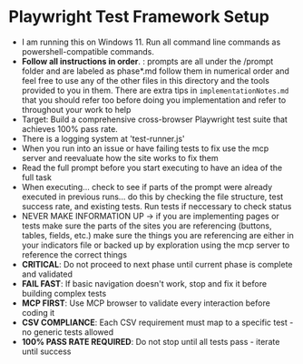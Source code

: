 # Playwright Test Framework Setup

- I am running this on Windows 11. Run all command line commands as powershell-compatible commands.
- **Follow all instructions in order**. : prompts are all under the /prompt folder and are labeled as phase*.md follow them in numerical order and feel free to use any of the other files in this directory and the tools provided to you in them. There are extra tips in `implementationNotes.md` that you should refer too before doing you implementation and refer to throughout your work to help
- Target: Build a comprehensive cross-browser Playwright test suite that achieves 100% pass rate.
- There is a logging system at 'test-runner.js'
- When you run into an issue or have failing tests to fix use the mcp server and reevaluate how the site works to fix them
- Read the full prompt before you start executing to have an idea of the full task
- When executing... check to see if parts of the prompt were already executed in previous runs... do this by checking the file structure, test success rate, and existing tests. Run tests if neccessary to check status
- NEVER MAKE INFORMATION UP -> if you are implementing pages or tests make sure the parts of the sites you are referencing (buttons, tables, fields, etc.) make sure the things you are referencing are either in your indicators file or backed up by exploration using the mcp server to reference the correct things
- **CRITICAL**: Do not proceed to next phase until current phase is complete and validated
- **FAIL FAST**: If basic navigation doesn't work, stop and fix it before building complex tests
- **MCP FIRST**: Use MCP browser to validate every interaction before coding it
- **CSV COMPLIANCE**: Each CSV requirement must map to a specific test - no generic tests allowed
- **100% PASS RATE REQUIRED**: Do not stop until all tests pass - iterate until success
